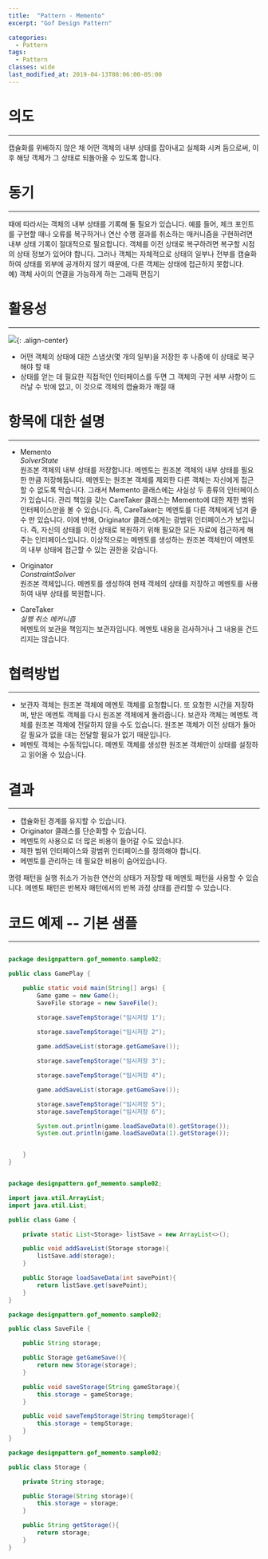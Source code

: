 ```yaml
---
title:  "Pattern - Memento"
excerpt: "Gof Design Pattern"

categories:
  - Pattern
tags:
  - Pattern 
classes: wide
last_modified_at: 2019-04-13T08:06:00-05:00
---
```


>

# 의도 

***

캡슐화를 위배하지 않은 채 어떤 객체의 내부 상태를 잡아내고 실체화 시켜 둠으로써, 이후 해당 객체가 그 상태로 되돌아올 수 있도록 합니다.


# 동기  

***

때에 따라서는 객체의 내부 상태를 기록해 둘 필요가 있습니다. 예를 들어, 체크 포인트를 구현할 때나 오류를 복구하거나 연산 수행 결과를 취소하는 매커니즘을 구현하려면
내부 상태 기록이 절대적으로 필요합니다. 객체를 이전 상태로 복구하려면 복구할 시점의 상태 정보가 있어야 합니다.
그러나 객체는 자체적으로 상태의 일부나 전부를 캡슐화 하여 상태를 외부에 공개하지 않기 때문에, 다른 객체는 상태에 접근하지 못합니다.  
예) 객체 사이의 연결을 가능하게 하는 그래픽 편집기

# 활용성 

***

![](https://keepinmindsh.github.io/lines/assets/img/memento.png){: .align-center}

- 어떤 객체의 상태에 대한 스냅샷(몇 개의 일부)을 저장한 후 나중에 이 상태로 복구해야 할 때
- 상태를 얻는 데 필요한 직접적인 인터페이스를 두면 그 객체의 구현 세부 사항이 드러날 수 밖에 없고, 이 것으로 객체의 캡슐화가 깨질 때

# 항목에 대한 설명  

***

- Memento  
*SolverState*    
원조본 객체의 내부 상태를 저장합니다. 메멘토는 원조본 객체의 내부 상태를 필요한 만큼 저장해둡니다.
메멘토는 원조본 객체를 제외한 다른 객체는 자신에게 접근할 수 없도록 막습니다.
그래서 Memento 클래스에는 사실상 두 종류의 인터페이스가 있습니다.
관리 책임을 갖는 CareTaker 클래스는 Memento에 대한 제한 범위 인터페이스만을 볼 수 있습니다.
즉, CareTaker는 메멘토를 다른 객체에게 넘겨 줄 수 만 있습니다. 이에 반해, Originator 클래스에게는 광범위 인터페이스가 보입니다.
즉, 자신의 상태를 이전 상태로 복원하기 위해 필요한 모든 자료에 접근하게 해 주는 인터페이스입니다.
이상적으로는 메멘토를 생성하는 원조본 객체만이 메멘토의 내부 상태에 접근할 수 있는 권한을 갖습니다.

- Originator  
*ConstraintSolver*  
원조본 객체입니다. 메멘토를 생성하여 현재 객체의 상태를 저장하고 메멘토를 사용하여 내부 상태를 복원합니다.

- CareTaker  
*실행 취소 메커니즘*  
메멘토의 보관을 책임지는 보관자입니다. 메멘토 내용을 검사하거나 그 내용을 건드리지는 않습니다.

# 협력방법  

***

- 보관자 객체는 원조본 객체에 메멘토 객체를 요청합니다. 또 요청한 시간을 저장하며, 받은 메멘토 객체를 다시 원조본 객체에게 돌려줍니다.
보관자 객체는 메멘토 객체를 원조본 객체에 전달하지 않을 수도 있습니다. 원조본 객체가 이전 상태가 돌아갈 필요가 없을 대는 전달할 필요가 없기 때문입니다.
- 메멘토 객체는 수동적입니다. 메멘토 객체를 생성한 원조본 객체만이 상태를 설정하고 읽어올 수 있습니다.

# 결과 

***

- 캡슐화된 경계를 유지할 수 있습니다.
- Originator 클래스를 단순화할 수 있습니다.
- 메멘토의 사용으로 더 많은 비용이 들어갈 수도 있습니다.
- 제한 범위 인터페이스와 광범위 인터페이스를 정의해야 합니다.
- 메멘토를 관리하는 데 필요한 비용이 숨어있습니다.  

명령 패턴을 실행 취소가 가능한 연산의 상태가 저장할 때 메멘토 패턴을 사용할 수 있습니다.
메멘토 패턴은 반복자 패턴에서의 반복 과정 상태를 관리할 수 있습니다.

# 코드 예제 -- 기본 샘플 

***

```java

package designpattern.gof_memento.sample02;

public class GamePlay {

    public static void main(String[] args) {
        Game game = new Game();
        SaveFile storage = new SaveFile();

        storage.saveTempStorage("임시저장 1");
        
        storage.saveTempStorage("임시저장 2");

        game.addSaveList(storage.getGameSave());

        storage.saveTempStorage("임시저장 3");

        storage.saveTempStorage("임시저장 4");

        game.addSaveList(storage.getGameSave());

        storage.saveTempStorage("임시저장 5");
        storage.saveTempStorage("임시저장 6");

        System.out.println(game.loadSaveData(0).getStorage());
        System.out.println(game.loadSaveData(1).getStorage());


    }
}

```

```java

package designpattern.gof_memento.sample02;

import java.util.ArrayList;
import java.util.List;

public class Game {

    private static List<Storage> listSave = new ArrayList<>();

    public void addSaveList(Storage storage){
        listSave.add(storage);
    }

    public Storage loadSaveData(int savePoint){
        return listSave.get(savePoint);
    }
}

package designpattern.gof_memento.sample02;

public class SaveFile {

    public String storage;

    public Storage getGameSave(){
        return new Storage(storage);
    }

    public void saveStorage(String gameStorage){
        this.storage = gameStorage;
    }

    public void saveTempStorage(String tempStorage){
        this.storage = tempStorage;
    }
}

package designpattern.gof_memento.sample02;

public class Storage {

    private String storage;

    public Storage(String storage){
        this.storage = storage;
    }

    public String getStorage(){
        return storage;
    }
} 
   

```